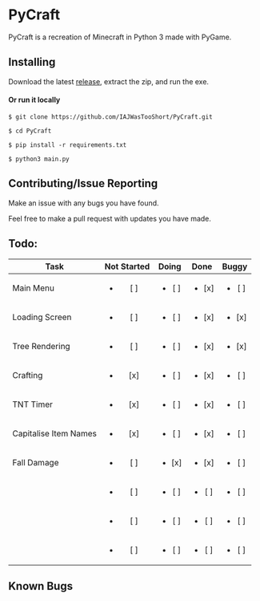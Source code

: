 # PyCraft

PyCraft is a recreation of Minecraft in Python 3 made with PyGame.


## Installing

Download the latest [release](https://github.com/IAJWasTooShort/PyCraft/releases/latest), extract the zip, and run the exe.

#### Or run it locally

```shell
$ git clone https://github.com/IAJWasTooShort/PyCraft.git
```
```shell
$ cd PyCraft
```
```shell
$ pip install -r requirements.txt
```
```shell
$ python3 main.py
```

## Contributing/Issue Reporting

Make an issue with any bugs you have found.

Feel free to make a pull request with updates you have made.

## Todo:

| Task                  | Not Started            | Doing                  | Done                   | Buggy                  |
| --------------------- | :--------------------: | :--------------------: | :--------------------: | :--------------------: |
| Main Menu             | <ul><li>[ ] </li></ul> | <ul><li>[ ] </li></ul> | <ul><li>[x] </li></ul> | <ul><li>[ ] </li></ul> |
| Loading Screen        | <ul><li>[ ] </li></ul> | <ul><li>[ ] </li></ul> | <ul><li>[x] </li></ul> | <ul><li>[x] </li></ul> |
| Tree Rendering        | <ul><li>[ ] </li></ul> | <ul><li>[ ] </li></ul> | <ul><li>[x] </li></ul> | <ul><li>[x] </li></ul> |
| Crafting              | <ul><li>[x] </li></ul> | <ul><li>[ ] </li></ul> | <ul><li>[x] </li></ul> | <ul><li>[ ] </li></ul> |
| TNT Timer             | <ul><li>[x] </li></ul> | <ul><li>[ ] </li></ul> | <ul><li>[x] </li></ul> | <ul><li>[ ] </li></ul> |
| Capitalise Item Names | <ul><li>[x] </li></ul> | <ul><li>[ ] </li></ul> | <ul><li>[x] </li></ul> | <ul><li>[ ] </li></ul> |
| Fall Damage           | <ul><li>[ ] </li></ul> | <ul><li>[x] </li></ul> | <ul><li>[x] </li></ul> | <ul><li>[ ] </li></ul> |
|                       | <ul><li>[ ] </li></ul> | <ul><li>[ ] </li></ul> | <ul><li>[ ] </li></ul> | <ul><li>[ ] </li></ul> |
|                       | <ul><li>[ ] </li></ul> | <ul><li>[ ] </li></ul> | <ul><li>[ ] </li></ul> | <ul><li>[ ] </li></ul> |
|                       | <ul><li>[ ] </li></ul> | <ul><li>[ ] </li></ul> | <ul><li>[ ] </li></ul> | <ul><li>[ ] </li></ul> |



## Known Bugs


